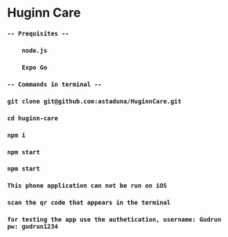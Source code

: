 # Huginn Care

### `-- Prequisites --`
### `    node.js`
### `    Expo Go`

### `-- Commands in terminal --`
### `git clone git@github.com:astaduna/HuginnCare.git`
### `cd huginn-care`
### `npm i`
### `npm start`

### `npm start`
### `This phone application can not be run on iOS `
### `scan the qr code that appears in the terminal`
### `for testing the app use the authetication, username: Gudrun pw: gudrun1234`
